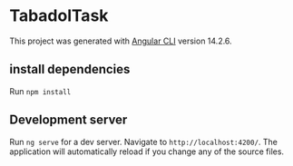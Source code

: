# TabadolTask

This project was generated with [Angular CLI](https://github.com/angular/angular-cli) version 14.2.6.

## install dependencies

Run `npm install` 
## Development server

Run `ng serve` for a dev server. Navigate to `http://localhost:4200/`. The application will automatically reload if you change any of the source files.
